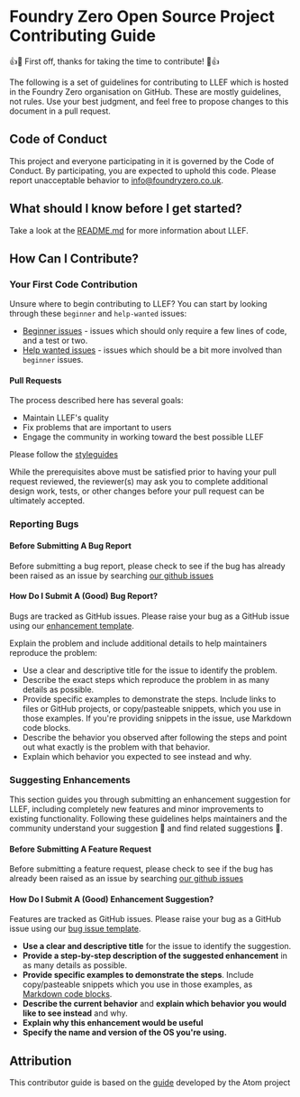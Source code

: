 # Foundry Zero Open Source Project Contributing Guide

👍🎉 First off, thanks for taking the time to contribute! 🎉👍


The following is a set of guidelines for contributing to LLEF which is hosted in the Foundry Zero organisation on GitHub. These are mostly guidelines, not rules. Use your best judgment, and feel free to propose changes to this document in a pull request.

## Code of Conduct
This project and everyone participating in it is governed by the Code of Conduct. By participating, you are expected to uphold this code. Please report unacceptable behavior to info@foundryzero.co.uk.

## What should I know before I get started?

Take a look at the [README.md](https://github.com/foundryzero/LLEF-practice/blob/main/README.md) for more information about LLEF.
 
## How Can I Contribute?

### Your First Code Contribution

Unsure where to begin contributing to LLEF? You can start by looking through these `beginner` and `help-wanted` issues:

* [Beginner issues](https://github.com/foundryzero/LLEF-practice/labels/help-wanted) - issues which should only require a few lines of code, and a test or two.
* [Help wanted issues](https://github.com/foundryzero/LLEF-practice/labels/help-wanted) - issues which should be a bit more involved than `beginner` issues.

#### Pull Requests

The process described here has several goals:

- Maintain LLEF's quality
- Fix problems that are important to users
- Engage the community in working toward the best possible LLEF

Please follow the [styleguides](https://github.com/foundryzero/LLEF-practice/blob/main/.CONTRIBUTING/PYTHON%20STYLE.md)

While the prerequisites above must be satisfied prior to having your pull request reviewed, the reviewer(s) may ask you to complete additional design work, tests, or other changes before your pull request can be ultimately accepted.


### Reporting Bugs

#### Before Submitting A Bug Report

Before submitting a bug report, please check to see if the bug has already been raised as an issue by searching [our github issues](https://github.com/foundryzero/LLEF-practice/labels/bug)

#### How Do I Submit A (Good) Bug Report?

Bugs are tracked as GitHub issues. Please raise your bug as a GitHub issue using our [enhancement template](https://github.com/foundryzero/LLEF-practice/blob/main/.github/ISSUE_TEMPLATE/BUG%20REPORT.md).

Explain the problem and include additional details to help maintainers reproduce the problem:

* Use a clear and descriptive title for the issue to identify the problem.
* Describe the exact steps which reproduce the problem in as many details as possible.
* Provide specific examples to demonstrate the steps. Include links to files or GitHub projects, or copy/pasteable snippets, which you use in those examples. If you're providing snippets in the issue, use Markdown code blocks.
* Describe the behavior you observed after following the steps and point out what exactly is the problem with that behavior.
* Explain which behavior you expected to see instead and why.

### Suggesting Enhancements

This section guides you through submitting an enhancement suggestion for LLEF, including completely new features and minor improvements to existing functionality. Following these guidelines helps maintainers and the community understand your suggestion 📝 and find related suggestions 🔎.

#### Before Submitting A Feature Request

Before submitting a feature request, please check to see if the bug has already been raised as an issue by searching [our github issues](https://github.com/foundryzero/LLEF-practice/labels/enhancement)

#### How Do I Submit A (Good) Enhancement Suggestion?

Features are tracked as GitHub issues. Please raise your bug as a GitHub issue using our [bug issue template](https://github.com/foundryzero/LLEF-practice/blob/main/.github/ISSUE_TEMPLATE/FEATURE%20REQUEST.md).

* **Use a clear and descriptive title** for the issue to identify the suggestion.
* **Provide a step-by-step description of the suggested enhancement** in as many details as possible.
* **Provide specific examples to demonstrate the steps**. Include copy/pasteable snippets which you use in those examples, as [Markdown code blocks](https://help.github.com/articles/markdown-basics/#multiple-lines).
* **Describe the current behavior** and **explain which behavior you would like to see instead** and why.
* **Explain why this enhancement would be useful**
* **Specify the name and version of the OS you're using.**


## Attribution

This contributor guide is based on the [guide](https://github.com/atom/atom/blob/master/.CONTRIBUTING/CONTRIBUTING.md) developed by the Atom project